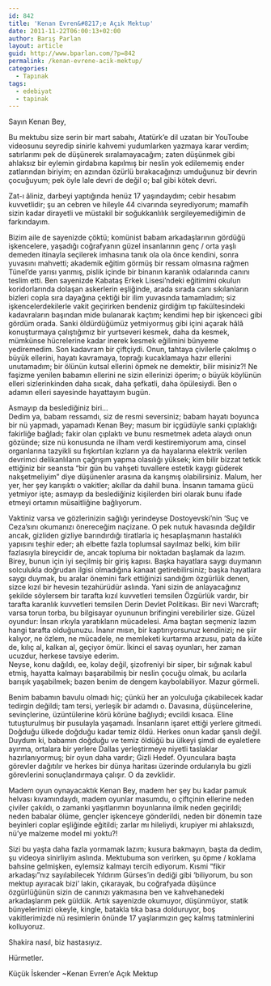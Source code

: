 ```yaml
---
id: 842
title: 'Kenan Evren&#8217;e Açık Mektup'
date: 2011-11-22T06:00:13+02:00
author: Barış Parlan
layout: article
guid: http://www.bparlan.com/?p=842
permalink: /kenan-evrene-acik-mektup/
categories:
  - Tapınak
tags:
  - edebiyat
  - tapinak
---
```


Sayın Kenan Bey,

Bu mektubu size serin bir mart sabahı, Atatürk&#8217;e dil uzatan bir YouToube videosunu seyredip sinirle kahvemi yudumlarken yazmaya karar verdim; satırlarımı pek de düşünerek sıralamayacağım; zaten düşünmek gibi ahlaksız bir eylemin girdabına kapılmış bir neslin yok edilememiş ender zatlarından biriyim; en azından özürlü bırakacağınızı umduğunuz bir devrin çocuğuyum; pek öyle lale devri de değil o; bal gibi kötek devri.

Zat-ı âliniz, darbeyi yaptığında henüz 17 yaşındaydım; cebir hesabım kuvvetlidir; şu an cebren ve hileyle 44 civarında seyrediyorum; mamafih sizin kadar dirayetli ve müstakil bir soğukkanlılık sergileyemediğimin de farkındayım.

Bizim aile de sayenizde çöktü; komünist babam arkadaşlarının gördüğü işkencelere, yaşadığı coğrafyanın güzel insanlarının genç / orta yaşlı demeden itinayla seçilerek imhasına tanık ola ola önce kendini, sonra yuvasını mahvetti; akademik eğitim görmüş bir ressam olmasına rağmen Tünel&#8217;de yarısı yanmış, pislik içinde bir binanın karanlık odalarında canını teslim etti. Ben sayenizde Kabataş Erkek Lisesi&#8217;ndeki eğitimimi okulun koridorlarında dolaşan askerlerin eşliğinde, arada sırada canı sıkılanların bizleri copla sıra dayağına çektiği bir ilim yuvasında tamamladım; siz işkencelerdekilerle vakit geçirirken bendeniz girdiğim tıp fakültesindeki kadavraların başından mide bulanarak kaçtım; kendimi hep bir işkenceci gibi gördüm orada. Sanki öldürdüğümüz yetmiyormuş gibi içini açarak hâlâ konuşturmaya çalıştığımız bir yurtseveri kesmek, daha da kesmek, mümkünse hücrelerine kadar inerek kesmek eğilimini bünyeme yediremedim. Son kadavram bir çiftçiydi. Onun, tahtaya çivilerle çakılmış o büyük ellerini, hayatı kavramaya, toprağı kucaklamaya hazır ellerini unutamadım; bir ölünün kutsal ellerini öpmek ne demektir, bilir misiniz?! Ne faşizme yenilen babamın ellerini ne sizin ellerinizi öperim; o büyük köylünün elleri sizlerinkinden daha sıcak, daha şefkatli, daha öpülesiydi. Ben o adamın elleri sayesinde hayattayım bugün.

Asmayıp da beslediğiniz biri&#8230;  
Dedim ya, babam ressamdı, siz de resmi seversiniz; babam hayatı boyunca bir nü yapmadı, yapamadı Kenan Bey; masum bir içgüdüyle sanki çıplaklığı fakirliğe bağladı; fakir olan çıplaktı ve bunu resmetmek adeta alaydı onun gözünde; size nü konusunda ne ilham verdi kestiremiyorum ama, cinsel organlarına tazyikli su fışkırtılan kızların ya da hayalarına elektrik verilen devrimci delikanlıların çağrışım yapma olasılığı yüksek; kim bilir bizzat tetkik ettiğiniz bir seansta &#8220;bir gün bu vahşeti tuvallere estetik kaygı güderek nakşetmeliyim&#8221; diye düşünenler arasına da karışmış olabilirsiniz. Malum, her yer, her şey karışıktı o vakitler; akıllar da dahil buna. İnsanın tamama gücü yetmiyor işte; asmayıp da beslediğiniz kişilerden biri olarak bunu ifade etmeyi ortamın müsaitliğine bağlıyorum.

Vaktiniz varsa ve gözlerinizin sağlığı yerindeyse Dostoyevski&#8217;nin &#8216;Suç ve Ceza&#8217;sını okumanızı önereceğim naçizane. O pek nutuk havasında değildir ancak, gizliden gizliye barındırdığı tiratlarla iç hesaplaşmanın hastalıklı yapısını teşhir eder; ah elbette fazla toplumsal sayılmaz belki, kim bilir fazlasıyla bireycidir de, ancak topluma bir noktadan başlamak da lazım. Birey, bunun için iyi seçilmiş bir giriş kapısı. Başka hayatlara saygı duymanın solculukla doğrudan ilgisi olmadığına kanaat getirebilirsiniz; başka hayatlara saygı duymak, bu aralar önemini fark ettiğinizi sandığım özgürlük denen, sizce kızıl bir hevesin tezahürüdür aslında. Yani sizin de anlayacağınız şekilde söylersem bir tarafta kızıl kuvvetleri temsilen Özgürlük vardır, bir tarafta karanlık kuvvetleri temsilen Derin Devlet Politikası. Bir nevi Warcraft; varsa torun torba, bu bilgisayar oyununun brifingini verebilirler size. Güzel oyundur: İnsan ırkıyla yaratıkların mücadelesi. Ama baştan seçmeniz lazım hangi tarafta olduğunuzu. İnanır mısın, bir kaptırıyorsunuz kendinizi; ne şiir kalıyor, ne özlem, ne mücadele, ne memleketi kurtarma arzusu, pata da küte de, kılıç al, kalkan al, geçiyor ömür. İkinci el savaş oyunları, her zaman ucuzdur, herkese tavsiye ederim.  
Neyse, konu dağıldı, ee, kolay değil, şizofreniyi bir siper, bir sığınak kabul etmiş, hayatta kalmayı başarabilmiş bir neslin çocuğu olmak, bu acılarla barışık yaşabilmek; bazen benim de dengem kaybolabiliyor. Mazur görmeli.

Benim babamın bavulu olmadı hiç; çünkü her an yolculuğa çıkabilecek kadar tedirgin değildi; tam tersi, yerleşik bir adamdı o. Davasına, düşüncelerine, sevinçlerine, üzüntülerine körü körüne bağlıydı; evcildi kısaca. Eline tutuşturulmuş bir pusulayla yaşamadı. İnsanların işaret ettiği yerlere gitmedi. Doğduğu ülkede doğduğu kadar temiz öldü. Herkes onun kadar şanslı değil. Duydum ki, babamın doğduğu ve temiz öldüğü bu ülkeyi şimdi de eyaletlere ayırma, ortalara bir yerlere Dallas yerleştirmeye niyetli taslaklar hazırlanıyormuş; bir oyun daha vardır; Gizli Hedef. Oyunculara başta görevler dağıtılır ve herkes bir dünya haritası üzerinde ordularıyla bu gizli görevlerini sonuçlandırmaya çalışır. O da zevklidir.

Madem oyun oynayacaktık Kenan Bey, madem her şey bu kadar pamuk helvası kıvamındaydı, madem oyunlar masumdu, o çiftçinin ellerine neden çiviler çakıldı, o zamanki yaşıtlarımın boyunlarına ilmik neden geçirildi; neden babalar ölüme, gençler işkenceye gönderildi, neden bir dönemin taze beyinleri coplar eşliğinde eğitildi; zarlar mı hileliydi, krupiyer mi ahlaksızdı, nü&#8217;ye malzeme model mi yoktu?!

Sizi bu yaşta daha fazla yormamak lazım; kusura bakmayın, başta da dedim, şu videoya sinirliyim aslında. Mektubuma son verirken, şu öpme / koklama bahsine gelmişken, eylemsiz kalmayı tercih ediyorum. Kısmi &#8220;fikir arkadaşı&#8221;nız sayılabilecek Yıldırım Gürses&#8217;in dediği gibi &#8216;biliyorum, bu son mektup ayıracak bizi&#8217; lakin, çıkarayak, bu coğrafyada düşünce özgürlüğünün sizin de canınızı yakmasına ben ve kahvehanedeki arkadaşlarım pek güldük. Artık sayenizde okumuyor, düşünmüyor, statik bünyelerimizi okeyle, kingle, batakla tıka basa dolduruyor, boş vakitlerimizde nü resimlerin önünde 17 yaşlarımızın geç kalmış tatminlerini kolluyoruz.

Shakira nasıl, biz hastasıyız.

Hürmetler.

Küçük İskender ~Kenan Evren&#8217;e Açık Mektup
